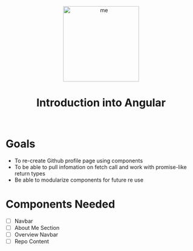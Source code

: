 <div align="center">
<img src="https://upload.wikimedia.org/wikipedia/commons/thumb/c/cf/Angular_full_color_logo.svg/1200px-Angular_full_color_logo.svg.png" alt="me" style="width:200px" >
</div>

<div align="center">
<h1>Introduction into Angular </h1>
</div>
<br>

# Goals

- To re-create Github profile page using components
- To be able to pull infomation on fetch call and work with promise-like return types
- Be able to modularize components for future re use

# Components Needed

- [ ] Navbar
- [ ] About Me Section
- [ ] Overview Navbar
- [ ] Repo Content
